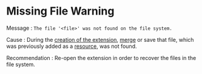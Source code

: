 # Missing File Warning

Message
:   `The file '<file>' was not found on the file system.`
  
Cause
:   During the [creation of the extension](<../../../extensibility-and-integration/integration-studio/extension-life-cycle/extension-create.md>), [merge](<../../../extensibility-and-integration/integration-studio/extension-life-cycle/extension-update-source-code.md>) or save that file, which was previously added as a [resource](<../../integration-studio/resources-tree.md>), was not found.

Recommendation
:   Re-open the extension in order to recover the files in the file system.
